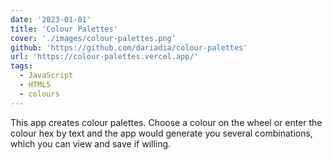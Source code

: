 ```yaml
---
date: '2023-01-01'
title: 'Colour Palettes'
cover: './images/colour-palettes.png'
github: 'https://github.com/dariadia/colour-palettes'
url: 'https://colour-palettes.vercel.app/'
tags:
  - JavaScript
  - HTML5
  - colours
---
```


This app creates colour palettes. Choose a colour on the wheel or enter the colour hex by text and the app would generate you several combinations, which you can view and save if willing.

